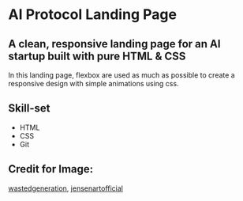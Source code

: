 # AI Protocol Landing Page

## A clean, responsive landing page for an AI startup built with pure HTML & CSS

In this landing page, flexbox are used as much as possible to create a responsive design with simple animations using css.

## Skill-set
- HTML
- CSS
- Git

## Credit for Image:
[wastedgeneration](https://pixabay.com/users/wastedgeneration-3184449/), [jensenartofficial](https://pixabay.com/users/jensenartofficial-31380959/)